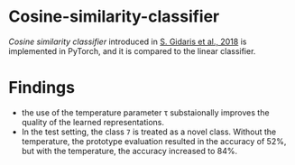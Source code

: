 # Cosine-similarity-classifier

*Cosine similarity classifier* introduced in [S. Gidaris et al., 2018](https://openaccess.thecvf.com/content_cvpr_2018/papers/Gidaris_Dynamic_Few-Shot_Visual_CVPR_2018_paper.pdf) is implemented in PyTorch, and it is compared to the linear classifier.<br>

# Findings
- the use of the temperature parameter τ substaionally improves the quality of the learned representations.
- In the test setting, the class `7` is treated as a novel class. Without the temperature, the prototype evaluation resulted in the accuracy of 52%, but with the temperature, the accuracy increased to 84%.
